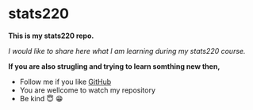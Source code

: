 # stats220

**This is my stats220 repo.**

*I would like to share here what I am learning during my stats220 course.*

**If you are also strugling and trying to learn somthing new then,**

* Follow me if you like [GitHub](https://github.com/KGalogre)
* You are wellcome to watch my repository
* Be kind 😇 😁
